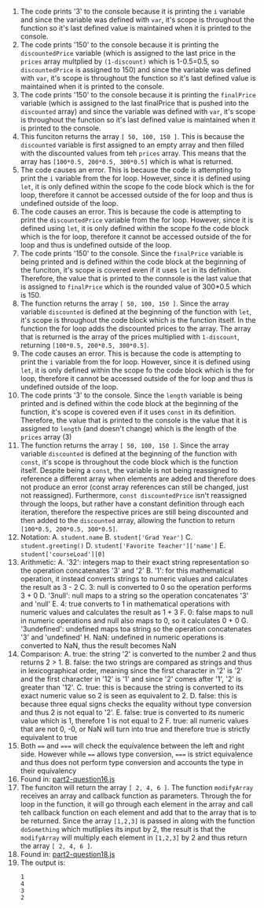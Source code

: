 1. The code prints '3' to the console because it is printing the `i` variable and since the variable was defined with `var`, it's scope is throughout the function so it's last defined value is maintained when it is printed to the console.
2. The code prints '150' to the console because it is printing the `discountedPrice` variable (which is assigned to the last price in the `prices` array multplied by `(1-discount)` which is 1-0.5=0.5, so `discountedPrice` is assigned to 150) and since the variable was defined with `var`, it's scope is throughout the function so it's last defined value is maintained when it is printed to the console.
3. The code prints '150' to the console because it is printing the `finalPrice` variable (which is assigned to the last finalPrice that is pushed into the `discounted` array) and since the variable was defined with `var`, it's scope is throughout the function so it's last defined value is maintained when it is printed to the console.
4. This funciton returns the array `[ 50, 100, 150 ]`. This is because the `discounted` variable is first assigned to an empty array and then filled with the discounted values from teh `prices` array. This means that the array has `[100*0.5, 200*0.5, 300*0.5]` which is what is returned.
5. The code causes an error. This is because the code is attempting to print the `i` variable from the for loop. However, since it is defined using `let`, it is only defined within the scope fo the code block which is the for loop, therefore it cannot be accessed outside of the for loop and thus is undefined outside of the loop.
6. The code causes an error. This is because the code is attempting to print the `discountedPrice` variable from the for loop. However, since it is defined using `let`, it is only defined within the scope fo the code block which is the for loop, therefore it cannot be accessed outside of the for loop and thus is undefined outside of the loop.
7. The code prints '150' to the console. Since the `finalPrice` variable is being printed and is defined within the code block at the beginning of the funciton, it's scope is covered even if it uses `let` in its definition. Therefore, the value that is printed to the connsole is the last value that is assigned to `finalPrice` which is the rounded value of 300*0.5 which is 150.
8. The function returns the array `[ 50, 100, 150 ]`. Since the array variable `discounted` is defined at the beginning of the function with `let`, it's scope is throughout the code block which is the function itself. In the function the for loop adds the discounted prices to the array. The array that is returned is the array of the prices multiplied with `1-discount`, returning `[100*0.5, 200*0.5, 300*0.5]`.
9. The code causes an error. This is because the code is attempting to print the `i` variable from the for loop. However, since it is defined using `let`, it is only defined within the scope fo the code block which is the for loop, therefore it cannot be accessed outside of the for loop and thus is undefined outside of the loop.
10. The code prints '3' to the console. Since the `length` variable is being printed and is defined within the code block at the beginning of the function, it's scope is covered even if it uses `const` in its definition. Therefore, the value that is printed to the console is the value that it is assigned to `length` (and doesn't change) which is the length of the `prices` array (3)
11. The function returns the array `[ 50, 100, 150 ]`. Since the array variable `discounted` is defined at the beginning of the function with `const`, it's scope is throughout the code block which is the function itself. Despite being a `const`, the variable is not being reassigned to reference a different array when elements are added and therefore does not produce an error (const array references can still be changed, just not reassigned). Furthermore, `const discountedPrice` isn't reassigned through the loops, but rather have a constant definition through each iteration, therefore the respective prices are still being discounted and then added to the `discounted` array, allowing the function to return `[100*0.5, 200*0.5, 300*0.5]`.
12. Notation:
    A. `student.name`
    B. `student['Grad Year']`
    C. `student.greeting()`
    D. `student['Favorite Teacher']['name']`
    E. `student['courseLoad'][0]`
13. Arithmetic:
    A. '32': integers map to their exact string representation so the operation concatenates '3' and '2'
    B. '1': for this mathematical operation, it instead converts strings to numeric values and calculates the result as 3 - 2
    C. 3: null is converted to 0 so the operation performs 3 + 0
    D. '3null': null maps to a string so the operation concatenates '3' and 'null'
    E. 4: true converts to 1 in mathematical operations with numeric values and calculates the result as 1 + 3
    F. 0: false maps to null in numeric operations and null also maps to 0, so it calculates 0 + 0
    G. '3undefined': undefined maps toa  string so the operation concatenates '3' and 'undefined'
    H. NaN: undefined in numeric operations is converted to NaN, thus the result becomes NaN
14. Comparison:
    A. true: the string '2' is converted to the number 2 and thus returns 2 > 1.
    B. false: the two strings are compared as strings and thus in lexicographical order, meaning since the first character in '2' is '2' and the first character in '12' is '1' and since '2' comes after '1', '2' is greater than '12'.
    C. true: this is because the string is converted to its exact numeric value so 2 is seen as equivalent to 2.
    D. false: this is because three equal signs checks the equality without type conversion and thus 2 is not equal to '2'.
    E. false: true is converted to its numeric value which is 1, therefore 1 is not equal to 2
    F. true: all numeric values that are not 0, -0, or NaN will turn into true and therefore true is strictly equivalent to true
15. Both `==` and `===` will check the equivalence between the left and right side. However while `==` allows type conversion, `===` is strict equivalence and thus does not perform type conversion and accounts the type in their equivalency
16. Found in: [part2-question16.js](part2-question16.js)
17. The funciton will return the array `[ 2, 4, 6 ]`. The function `modifyArray` receives an array and callback function as parameters. Through the for loop in the function, it will go through each element in the array and call teh callback function on each element and add that to the array that is to be returned. Since the array `[1,2,3]` is passed in along with the function `doSomething` which mutliplies its input by 2, the result is that the `modifyArray` will multiply each element in `[1,2,3]` by 2 and thus return the array `[ 2, 4, 6 ]`.
18. Found in: [part2-question18.js](part2-question18.js)
19. The output is: 
    ```
    1
    4
    3
    2
    ```